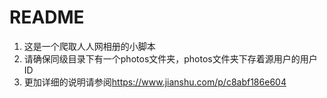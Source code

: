 # README 
1. 这是一个爬取人人网相册的小脚本
2. 请确保同级目录下有一个photos文件夹，photos文件夹下存着源用户的用户ID
3. 更加详细的说明请参阅<https://www.jianshu.com/p/c8abf186e604>

